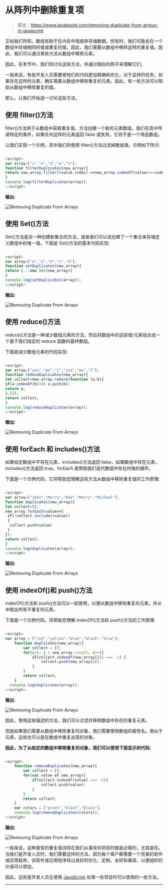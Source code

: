 # 从阵列中删除重复项

> 原文：<https://www.javatpoint.com/removing-duplicate-from-arrays-in-javascript>

正如我们所知，数组有助于在内存中按顺序存储数据。但有时，我们可能会在一个数组中存储相同的值或重复的值。因此，我们需要从数组中移除这样的重复值。因此，我们可以通过某些方法从数组中移除元素。

因此，在本节中，我们将讨论这些方法，并通过相应的例子来理解它们。

一般来说，有些开发人员需要使他们的代码更加精确和优化，对于这样的任务，如果存在这样的元素，确实需要从数组中移除重复的元素。因此，有一些方法可以帮助从数组中移除重复的值。

那么，让我们开始逐一讨论这些方法。

## 使用 filter()方法

filter()方法用于从数组中获取重复值。方法创建一个新的元素数组，我们在其中传递特定的条件，如果任何这样的元素返回 false 或失败，它将不是一个筛选数组。

让我们实现一个示例，其中我们将使用 filter()方法过滤掉数组值。示例如下所示:

```js

<script>
var array=["x","w","d","w","x"];
function filterDuplicates(new_array){
return new_array.filter((value,index) =>new_array.indexOf(value)===index);
}
console.log(filterDuplicates(array));
</script>

```

**输出:**

![Removing Duplicate From Arrays](img/1b9420aca6c0750247251438555f2157.png)

## 使用 Set()方法

Set()方法是另一种创建新集合的方法，或者我们可以说创建了一个集合来存储定义数组中的唯一值。下面是 Set()方法的基本代码实现:

```js

<script>
var array=["a","a","d","c","d"];
function setDuplicates(new_array){
return [...new Set(new_array)]
}
console.log(setDuplicates(array));
</script>

```

**输出:**

![Removing Duplicate From Arrays](img/9497220bb222f3f71e72f12fef955148.png)

## 使用 reduce()方法

reduce()方法是一种减少数组元素的方法，然后将数组中的这些值/元素组合成一个基于我们指定的 reduce 函数的最终数组。

下面是减少数组元素的代码实现:

```js

<script>
var array=["you","me","I","you","me","I"];
function reduceDuplicates(new_array){
let collect=new_array.reduce(function (a,b){
if(a.indexOf(b)<0) a.push(b);
return a;
},[]);
return collect;
}
console.log(reduceDuplicates(array));
</script>

```

**输出:**

![Removing Duplicate From Arrays](img/e5b8ada59b927939eb50444515e79b4f.png)

## 使用 forEach 和 includes()方法

如果给定数组中不存在元素，includes()方法返回 false，如果数组中存在元素，includes()方法返回 true。forEach 是帮助我们迭代数组中存在的值的循环。

下面是一个示例代码，它将帮助您理解这些方法从数组中移除重复值的工作原理:

```js

<script>
var array=["John","Merry","Ada","Merry","Michael"];
function duplicates(new_array){
let collect=[];
new_array.forEach(value=>{
 if(!collect.includes(value))
 {
  collect.push(value)
 }
});
return collect;
}
console.log(duplicates(array));
</script>

```

**输出:**

![Removing Duplicate From Arrays](img/015d56e415efbfc3763d0cf4d2b18b6c.png)

## 使用 indexOf()和 push()方法

indexOf()方法和 push()方法可以一起使用，以便从数组中移除重复的元素，并从中取出所有不重复的元素。

下面是一个示例代码，将帮助您理解 indexOf()方法和 push()方法的工作原理:

```js

<script>
var array = ["red","yellow","blue","black","blue"];
    function duplicates(new_array){
        var collect = [];
        for(i=0; i < new_array.length; i++){
            if(collect.indexOf(new_array[i]) === -1) {
                collect.push(new_array[i]);
            }
        }
        return collect;
    }
  console.log(duplicates(array));
</script>

```

**输出:**

![Removing Duplicate From Arrays](img/0b79a1729befc6d09c381e1c8ae44880.png)

因此，使用这些描述的方法，我们可以过滤并移除数组中存在的重复元素。

但是如果我们需要从数组中移除重复的对象，我们需要使用数组的属性名。类似于元素，这些也可以是在数组中重复出现的对象。

**因此，为了从给定的数组中移除重复的对象，我们可以使用下面显示的代码:**

```js

<script>
    function removeDuplicates(new_array){
        var collect = [];
        for(var value of new_array){
            if(collect.indexOf(value) === -1){
                collect.push(value);
            }
        }
        return collect;
    }
    var colors = ["green","black","black"];
	console.log(removeDuplicates(colors));
</script>

```

**输出:**

![Removing Duplicate From Arrays](img/211fe3fe1409d2b47d2457cf14d78c89.png)

一般来说，这种类型的重复值消除在我们从事任何项目时都是必需的，尤其是在。当我们是开发人员时，我们需要这样的方法，因为每个客户都需要一个完美的软件或应用程序，该软件或应用程序经过良好的优化、定制、友好和兼容，以便组织的价值可以增加。

因此，这些是开发人员在使用 [JavaScript](https://www.javatpoint.com/javascript-tutorial) 处理一些项目时可以使用的一些方法。

* * *
